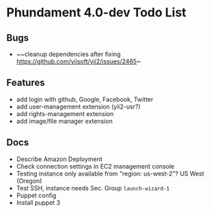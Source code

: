 Phundament 4.0-dev Todo List
============================

Bugs
----

 * ~~cleanup dependencies after fixing https://github.com/yiisoft/yii2/issues/2465~

Features
--------

 * add login with github, Google, Facebook, Twitter
 * add user-management extension (yii2-usr?)
 * add rights-management extension
 * add image/file manager extension

Docs
----

 * Describe Amazon Deployment
  * Check connection settings in EC2 management console
  * Testing instance only available from "region: us-west-2"? US West (Oregon)
  * Test SSH, instance needs Sec. Group `launch-wizard-1`
  * Puppet config
  * Install puppet 3
